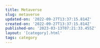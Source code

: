 ```yaml
---
title: Metaverse
slug: metaverse
updated-on: '2022-09-27T13:37:15.814Z'
created-on: '2022-09-27T13:37:15.814Z'
published-on: '2023-03-13T07:21:33.455Z'
layout: '[category].html'
tags: category
---
```




